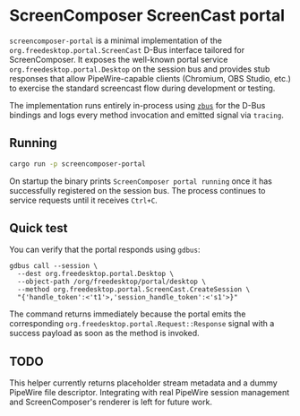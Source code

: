 # ScreenComposer ScreenCast portal

`screencomposer-portal` is a minimal implementation of the
`org.freedesktop.portal.ScreenCast` D-Bus interface tailored for ScreenComposer.
It exposes the well-known portal service
`org.freedesktop.portal.Desktop` on the session bus and provides stub
responses that allow PipeWire-capable clients (Chromium, OBS Studio, etc.) to
exercise the standard screencast flow during development or testing.

The implementation runs entirely in-process using [`zbus`](https://docs.rs/zbus)
for the D-Bus bindings and logs every method invocation and emitted signal via
`tracing`.

## Running

```bash
cargo run -p screencomposer-portal
```

On startup the binary prints `ScreenComposer portal running` once it has
successfully registered on the session bus. The process continues to service
requests until it receives `Ctrl+C`.

## Quick test

You can verify that the portal responds using `gdbus`:

```
gdbus call --session \
  --dest org.freedesktop.portal.Desktop \
  --object-path /org/freedesktop/portal/desktop \
  --method org.freedesktop.portal.ScreenCast.CreateSession \
  "{'handle_token':<'t1'>,'session_handle_token':<'s1'>}"
```

The command returns immediately because the portal emits the corresponding
`org.freedesktop.portal.Request::Response` signal with a success payload as soon
as the method is invoked.

## TODO

This helper currently returns placeholder stream metadata and a dummy
PipeWire file descriptor. Integrating with real PipeWire session management and
ScreenComposer's renderer is left for future work.
